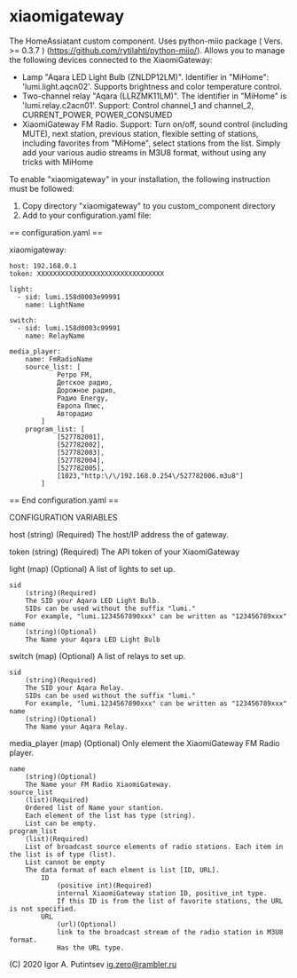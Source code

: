# xiaomigateway
The HomeAssiatant custom component. Uses python-miio package ( Vers.  >= 0.3.7 ) (https://github.com/rytilahti/python-miio/).
Allows you to manage the following devices connected to the XiaomiGateway:
- Lamp "Aqara LED Light Bulb (ZNLDP12LM)". Identifier in "MiHome": 'lumi.light.aqcn02'.
  Supports brightness and color temperature control.
- Two-channel relay "Aqara (LLRZMK11LM)". The identifier in "MiHome" is 'lumi.relay.c2acn01'.
  Support: Control channel_1 and channel_2, CURRENT_POWER, POWER_CONSUMED
- XiaomiGateway FM Radio.
  Support: Turn on/off, sound control (including MUTE), next station, previous station,
  flexible setting of stations, including favorites from "MiHome", select stations from the list.
  Simply add your various audio streams in M3U8 format, without using any tricks with MiHome


To enable "xiaomigateway" in your installation, the following instruction must be followed:
1. Copy directory "xiaomigateway" to you custom_component directory
2. Add to your configuration.yaml file:

== configuration.yaml ==

xiaomigateway:

    host: 192.168.0.1
    token: XXXXXXXXXXXXXXXXXXXXXXXXXXXXXXXX
    
    light:
      - sid: lumi.158d0003e99991
        name: LightName
        
    switch:
      - sid: lumi.158d0003c99991
        name: RelayName
        
    media_player:
        name: FmRadioName
        source_list: [
                Ретро FM,
                Детское радио,
                Дорожное радио,
                Радио Energy,
                Европа Плюс,
                Авторадио
            ]
        program_list: [
                [527782001],
                [527782002],
                [527782003],
                [527782004],
                [527782005],
                [1023,"http:\/\/192.168.0.254\/527782006.m3u8"]
            ]
            
== End configuration.yaml ==

CONFIGURATION VARIABLES


host
    (string) (Required)
    The host/IP address the of gateway.
    
token
    (string) (Required)
    The API token of your XiaomiGateway
    
light
    (map) (Optional)
    A list of lights to set up.

    sid
        (string)(Required)
        The SID your Aqara LED Light Bulb.
        SIDs can be used without the suffix "lumi."
        For example, "lumi.1234567890xxx" can be written as "123456789xxx"
    name
        (string)(Optional)
        The Name your Aqara LED Light Bulb
        
switch
    (map) (Optional)
    A list of relays to set up.

    sid
        (string)(Required)
        The SID your Aqara Relay.
        SIDs can be used without the suffix "lumi."
        For example, "lumi.1234567890xxx" can be written as "123456789xxx"
    name
        (string)(Optional)
        The Name your Aqara Relay.
        
media_player
    (map) (Optional)
    Only element the XiaomiGateway FM Radio player.

    name
        (string)(Optional)
        The Name your FM Radio XiaomiGateway.
    source_list
        (list)(Required)
        Ordered list of Name your stantion.
        Each element of the list has type (string).
        List can be empty.
    program_list
        (list)(Required)
        List of broadcast source elements of radio stations. Each item in the list is of type (list).
        List cannot be empty
        The data format of each elment is list [ID, URL].
            ID
                (positive int)(Required)
                internal XiaomiGateway station ID, positive_int type.
                If this ID is from the list of favorite stations, the URL is not specified.
            URL
                (url)(Optional)
                link to the broadcast stream of the radio station in M3U8 format.
                Has the URL type.

(C) 2020 Igor A. Putintsev  ig.zero@rambler.ru
